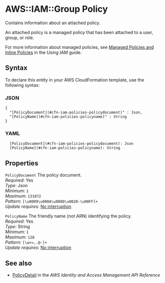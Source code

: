 # AWS::IAM::Group Policy<a name="aws-properties-iam-policy-2"></a>

Contains information about an attached policy\.

An attached policy is a managed policy that has been attached to a user, group, or role\.

For more information about managed policies, see [Managed Policies and Inline Policies](https://docs.aws.amazon.com/IAM/latest/UserGuide/policies-managed-vs-inline.html) in the *Using IAM* guide\. 

## Syntax<a name="aws-properties-iam-policy-2-syntax"></a>

To declare this entity in your AWS CloudFormation template, use the following syntax:

### JSON<a name="aws-properties-iam-policy-2-syntax.json"></a>

```
{
  "[PolicyDocument](#cfn-iam-policies-policydocument)" : Json,
  "[PolicyName](#cfn-iam-policies-policyname)" : String
}
```

### YAML<a name="aws-properties-iam-policy-2-syntax.yaml"></a>

```
  [PolicyDocument](#cfn-iam-policies-policydocument): Json
  [PolicyName](#cfn-iam-policies-policyname): String
```

## Properties<a name="aws-properties-iam-policy-2-properties"></a>

`PolicyDocument`  <a name="cfn-iam-policies-policydocument"></a>
The policy document\.  
*Required*: Yes  
*Type*: Json  
*Minimum*: `1`  
*Maximum*: `131072`  
*Pattern*: `[\u0009\u000A\u000D\u0020-\u00FF]+`  
*Update requires*: [No interruption](https://docs.aws.amazon.com/AWSCloudFormation/latest/UserGuide/using-cfn-updating-stacks-update-behaviors.html#update-no-interrupt)

`PolicyName`  <a name="cfn-iam-policies-policyname"></a>
The friendly name \(not ARN\) identifying the policy\.  
*Required*: Yes  
*Type*: String  
*Minimum*: `1`  
*Maximum*: `128`  
*Pattern*: `[\w+=,.@-]+`  
*Update requires*: [No interruption](https://docs.aws.amazon.com/AWSCloudFormation/latest/UserGuide/using-cfn-updating-stacks-update-behaviors.html#update-no-interrupt)

## See also<a name="aws-properties-iam-policy-2--seealso"></a>
+  [PolicyDetail](https://docs.aws.amazon.com/IAM/latest/APIReference/API_PolicyDetail.html) in the *AWS Identity and Access Management API Reference* 

